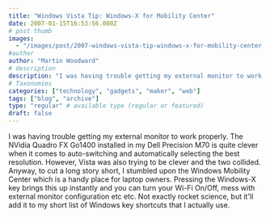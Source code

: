 ```yaml
---
title: "Windows Vista Tip: Windows-X for Mobility Center"
date: 2007-01-15T16:53:56.000Z
# post thumb
images:
  - "/images/post/2007-windows-vista-tip-windows-x-for-mobility-center.jpg"
#author
author: "Martin Woodward"
# description
description: "I was having trouble getting my external monitor to work properly."
# Taxonomies
categories: ["technology", "gadgets", "maker", "web"]
tags: ["blog", "archive"]
type: "regular" # available type (regular or featured)
draft: false
---
```

[](http://www.woodwardweb.com/WindowsLiveWriter/WindowsVistaTipWindowsXforMobilityCenter_ED77/mobility_center4.png) I was having trouble getting my external monitor to work properly.  The NVidia Quadro FX Go1400 installed in my Dell Precision M70 is quite clever when it comes to auto-switching and automatically selecting the best resolution.  However, Vista was also trying to be clever and the two collided.  Anyway, to cut a long story short, I stumbled upon the Windows Mobility Center which is a handy place for laptop owners.  Pressing the Windows-X key brings this up instantly and you can turn your Wi-Fi On/Off, mess with external monitor configuration etc etc.  Not exactly rocket science, but it'll add it to my short list of Windows key shortcuts that I actually use.